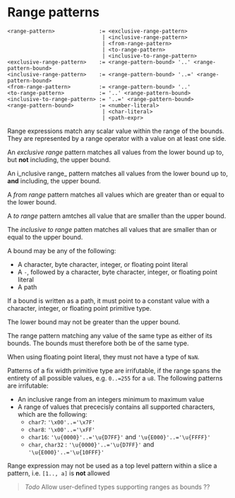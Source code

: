 # Range patterns
```
<range-pattern>              := <exclusive-range-pattern>
                              | <inclusive-range-pattern>
                              | <from-range-pattern>
                              | <to-range-pattern>
                              | <inclusive-to-range-pattern>
<exclusive-range-pattern>    := <range-pattern-bound> '..' <range-pattern-bound>
<inclusive-range-pattern>    := <range-pattern-bound> '..=' <range-pattern-bound>
<from-range-pattern>         := <range-pattern-bound> '..'
<to-range-pattern>           := '..' <range-pattern-bound>
<inclusive-to-range-pattern> := '..=' <range-pattern-bound>
<range-pattern-bound>        := <number-literal>
                              | <char-literal>
                              | <path-expr>
``` 

Range expressions match any scalar value within the range of the bounds.
They are represented by a range operator with a value on at least one side.

An _exclusive range_ pattern matches all values from the lower bound up to, but **not** including, the upper bound.

An i_nclusive range_ pattern matches all values from the lower bound up to, **and** including, the upper bound.

A _from range_ pattern matches all values which are greater than or equal to the lower bound.

A _to range_ pattern amtches all value that are smaller than the upper bound.

The _inclusive to range_ patten matches all values that are smaller than or equal to the upper bound.


A bound may be any of the following:
- A character, byte character, integer, or floating point literal
- A `-`, followed by a character, byte character, integer, or floating point literal
- A path

If a bound is written as a path, it must point to a constant value with a character, integer, or floating point primitive type.

The lower bound may not be greater than the upper bound.

The range pattern matching any value of the same type as either of its bounds.
The bounds must therefore both be of the same type.

When using floating point literal, they must not have a type of `NaN`.

Patterns of a fix width primitive type are irrifutable, if the range spans the entirety of all possible values, e.g. `0..=255` for a `u8`.
The following patterns are irrifutable:
- An inclusive range from an integers minimum to maximum value
- A range of values that prececisly contains all supported characters, which are the following:
  - `char7`: `'\x00'..='\x7F'`
  - `char8`: `'\x00'..='\xFF'`
  - `char16`: `'\u{0000}'..='\u{D7FF}'` and `'\u{E000}'..='\u{FFFF}'`
  - `char`, `char32` : `'\u{0000}'..='\u{D7FF}'` and `'\u{E000}'..='\u{10FFF}'`

Range expression may not be used as a top level pattern within a slice a pattern, i.e. `[1.., a]` is **not** allowed

> _Todo_ Allow user-defined types supporting ranges as bounds ??
